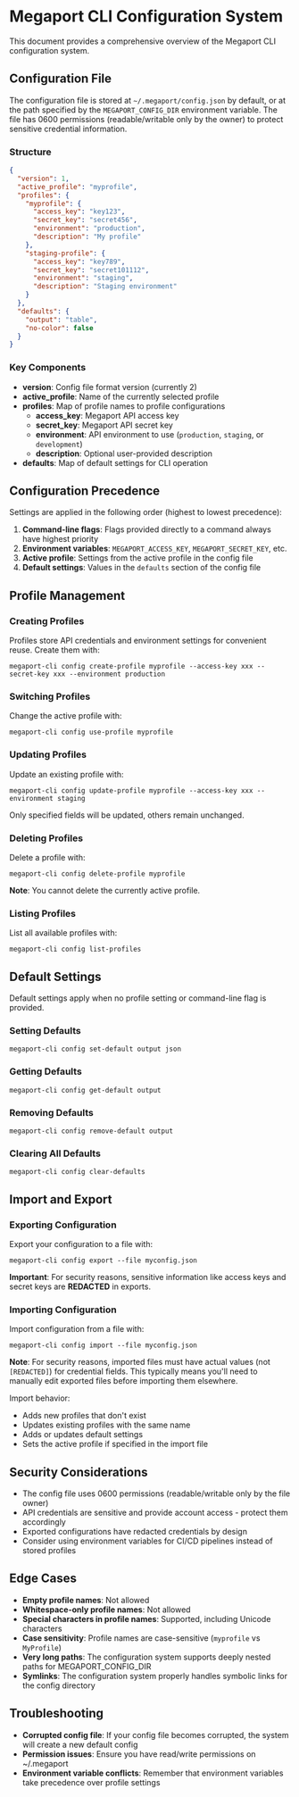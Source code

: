 # Megaport CLI Configuration System

This document provides a comprehensive overview of the Megaport CLI configuration system.

## Configuration File

The configuration file is stored at `~/.megaport/config.json` by default, or at the path specified by the `MEGAPORT_CONFIG_DIR` environment variable. The file has 0600 permissions (readable/writable only by the owner) to protect sensitive credential information.

### Structure

```json
{
  "version": 1,
  "active_profile": "myprofile",
  "profiles": {
    "myprofile": {
      "access_key": "key123",
      "secret_key": "secret456",
      "environment": "production",
      "description": "My profile"
    },
    "staging-profile": {
      "access_key": "key789",
      "secret_key": "secret101112",
      "environment": "staging",
      "description": "Staging environment"
    }
  },
  "defaults": {
    "output": "table",
    "no-color": false
  }
}
```

### Key Components

- **version**: Config file format version (currently 2)
- **active_profile**: Name of the currently selected profile
- **profiles**: Map of profile names to profile configurations
  - **access_key**: Megaport API access key
  - **secret_key**: Megaport API secret key
  - **environment**: API environment to use (`production`, `staging`, or `development`)
  - **description**: Optional user-provided description
- **defaults**: Map of default settings for CLI operation

## Configuration Precedence

Settings are applied in the following order (highest to lowest precedence):

1. **Command-line flags**: Flags provided directly to a command always have highest priority
2. **Environment variables**: `MEGAPORT_ACCESS_KEY`, `MEGAPORT_SECRET_KEY`, etc.
3. **Active profile**: Settings from the active profile in the config file
4. **Default settings**: Values in the `defaults` section of the config file

## Profile Management

### Creating Profiles

Profiles store API credentials and environment settings for convenient reuse. Create them with:

```
megaport-cli config create-profile myprofile --access-key xxx --secret-key xxx --environment production
```

### Switching Profiles

Change the active profile with:

```
megaport-cli config use-profile myprofile
```

### Updating Profiles

Update an existing profile with:

```
megaport-cli config update-profile myprofile --access-key xxx --environment staging
```

Only specified fields will be updated, others remain unchanged.

### Deleting Profiles

Delete a profile with:

```
megaport-cli config delete-profile myprofile
```

**Note**: You cannot delete the currently active profile.

### Listing Profiles

List all available profiles with:

```
megaport-cli config list-profiles
```

## Default Settings

Default settings apply when no profile setting or command-line flag is provided.

### Setting Defaults

```
megaport-cli config set-default output json
```

### Getting Defaults

```
megaport-cli config get-default output
```

### Removing Defaults

```
megaport-cli config remove-default output
```

### Clearing All Defaults

```
megaport-cli config clear-defaults
```

## Import and Export

### Exporting Configuration

Export your configuration to a file with:

```
megaport-cli config export --file myconfig.json
```

**Important**: For security reasons, sensitive information like access keys and secret keys are **REDACTED** in exports.

### Importing Configuration

Import configuration from a file with:

```
megaport-cli config import --file myconfig.json
```

**Note**: For security reasons, imported files must have actual values (not `[REDACTED]`) for credential fields. This typically means you'll need to manually edit exported files before importing them elsewhere.

Import behavior:

- Adds new profiles that don't exist
- Updates existing profiles with the same name
- Adds or updates default settings
- Sets the active profile if specified in the import file

## Security Considerations

- The config file uses 0600 permissions (readable/writable only by the file owner)
- API credentials are sensitive and provide account access - protect them accordingly
- Exported configurations have redacted credentials by design
- Consider using environment variables for CI/CD pipelines instead of stored profiles

## Edge Cases

- **Empty profile names**: Not allowed
- **Whitespace-only profile names**: Not allowed
- **Special characters in profile names**: Supported, including Unicode characters
- **Case sensitivity**: Profile names are case-sensitive (`myprofile` vs `MyProfile`)
- **Very long paths**: The configuration system supports deeply nested paths for MEGAPORT_CONFIG_DIR
- **Symlinks**: The configuration system properly handles symbolic links for the config directory

## Troubleshooting

- **Corrupted config file**: If your config file becomes corrupted, the system will create a new default config
- **Permission issues**: Ensure you have read/write permissions on ~/.megaport
- **Environment variable conflicts**: Remember that environment variables take precedence over profile settings
